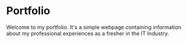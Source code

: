 # Portfolio

Welcome to my portfolio. It's a simple webpage containing information about my professional experiences as a fresher in the IT Industry.
